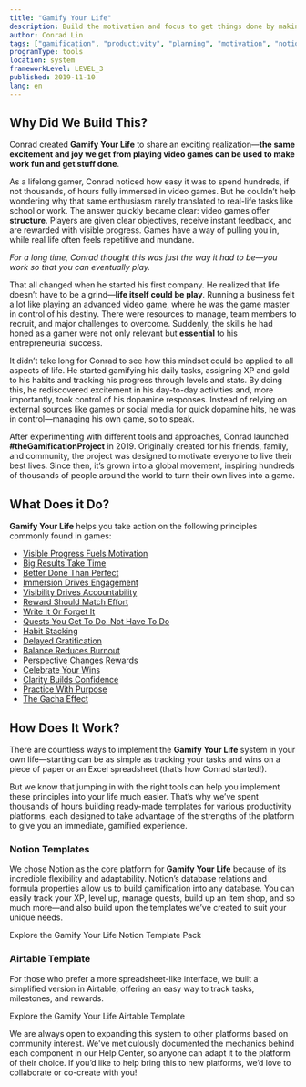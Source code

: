 ```yaml
---
title: "Gamify Your Life"
description: Build the motivation and focus to get things done by making work fun.
author: Conrad Lin
tags: ["gamification", "productivity", "planning", "motivation", "notion", "airtable"]
programType: tools
location: system
frameworkLevel: LEVEL_3
published: 2019-11-10
lang: en
---
```


## Why Did We Build This?

Conrad created **Gamify Your Life** to share an exciting realization—**the same excitement and joy we get from playing video games can be used to make work fun and get stuff done**.

As a lifelong gamer, Conrad noticed how easy it was to spend hundreds, if not thousands, of hours fully immersed in video games. But he couldn’t help wondering why that same enthusiasm rarely translated to real-life tasks like school or work. The answer quickly became clear: video games offer **structure**. Players are given clear objectives, receive instant feedback, and are rewarded with visible progress. Games have a way of pulling you in, while real life often feels repetitive and mundane.

_For a long time, Conrad thought this was just the way it had to be—you work so that you can eventually play._

That all changed when he started his first company. He realized that life doesn’t have to be a grind—**life itself could be play**. Running a business felt a lot like playing an advanced video game, where he was the game master in control of his destiny. There were resources to manage, team members to recruit, and major challenges to overcome. Suddenly, the skills he had honed as a gamer were not only relevant but **essential** to his entrepreneurial success.

It didn’t take long for Conrad to see how this mindset could be applied to all aspects of life. He started gamifying his daily tasks, assigning XP and gold to his habits and tracking his progress through levels and stats. By doing this, he rediscovered excitement in his day-to-day activities and, more importantly, took control of his dopamine responses. Instead of relying on external sources like games or social media for quick dopamine hits, he was in control—managing his own game, so to speak.

After experimenting with different tools and approaches, Conrad launched **#theGamificationProject** in 2019. Originally created for his friends, family, and community, the project was designed to motivate everyone to live their best lives. Since then, it’s grown into a global movement, inspiring hundreds of thousands of people around the world to turn their own lives into a game.

<YouTube id="yBM5KDPlLQ0" />

## What Does it Do?

**Gamify Your Life** helps you take action on the following principles commonly found in games:

- [Visible Progress Fuels Motivation](/unlock-your-potential/principles/visible-progress-fuels-motivation)
- [Big Results Take Time](/unlock-your-potential/principles/big-results-take-time)
- [Better Done Than Perfect](/unlock-your-potential/principles/better-done-than-perfect)
- [Immersion Drives Engagement](/unlock-your-potential/principles/immersion-drives-engagement)
- [Visibility Drives Accountability](/unlock-your-potential/principles/visibility-drives-accountability)
- [Reward Should Match Effort](/unlock-your-potential/principles/reward-should-match-effort)
- [Write It Or Forget It](/unlock-your-potential/principles/write-it-or-forget-it)
- [Quests You Get To Do, Not Have To Do](/unlock-your-potential/principles/quests-you-get-to-do)
- [Habit Stacking](/unlock-your-potential/principles/habit-stacking)
- [Delayed Gratification](/unlock-your-potential/principles/delayed-gratification)
- [Balance Reduces Burnout](/unlock-your-potential/principles/balance-reduces-burnout)
- [Perspective Changes Rewards](/unlock-your-potential/principles/perspective-changes-rewards)
- [Celebrate Your Wins](/unlock-your-potential/principles/celebrate-your-wins)
- [Clarity Builds Confidence](/unlock-your-potential/principles/clarity-builds-confidence)
- [Practice With Purpose](/unlock-your-potential/principles/practice-with-purpose)
- [The Gacha Effect](/unlock-your-potential/principles/the-gacha-effect)

## How Does It Work?

There are countless ways to implement the **Gamify Your Life** system in your own life—starting can be as simple as tracking your tasks and wins on a piece of paper or an Excel spreadsheet (that’s how Conrad started!).

But we know that jumping in with the right tools can help you implement these principles into your life much easier. That’s why we’ve spent thousands of hours building ready-made templates for various productivity platforms, each designed to take advantage of the strengths of the platform to give you an immediate, gamified experience.

### **Notion Templates**

We chose Notion as the core platform for **Gamify Your Life** because of its incredible flexibility and adaptability. Notion’s database relations and formula properties allow us to build gamification into any database. You can easily track your XP, level up, manage quests, build up an item shop, and so much more—and also build upon the templates we’ve created to suit your unique needs.

<ButtonLink to="https://shop.x3.family/products/gamify-your-life-notion-template-pack">Explore the Gamify Your Life Notion Template Pack</ButtonLink>

### **Airtable Template**

For those who prefer a more spreadsheet-like interface, we built a simplified version in Airtable, offering an easy way to track tasks, milestones, and rewards.

<ButtonLink to="https://www.airtable.com/universe/expOZgvIEaQNUKzjJ/gamify-your-life">Explore the Gamify Your Life Airtable Template</ButtonLink>

<Divider/>

<InfoBanner shouldCenter emoji=":light_bulb:">
    We are always open to expanding this system to other platforms based on community interest. We've meticulously documented the mechanics behind each component in our Help Center, so anyone can adapt it to the platform of their choice. If you’d like to help bring this to new platforms, we’d love to collaborate or co-create with you!
</InfoBanner>
